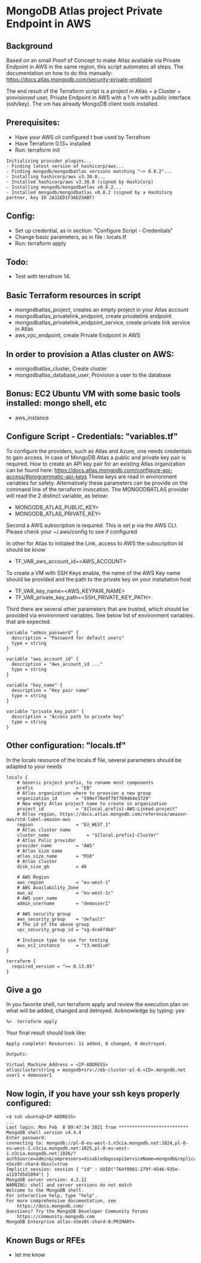 # MongoDB Atlas project Private Endpoint in AWS

## Background
Based on an small Proof of Concept to make Atlas available via Private Endpoint in AWS in the same region, this script automates all steps. 
The documentation on how to do this manually: https://docs.atlas.mongodb.com/security-private-endpoint 

The end result of the Terraform script is a project in Atlas + a Cluster + provisioned user, Private Endpoint in AWS with a 1 vm with public interface (ssh/key).
The vm has already MongoDB client tools installed.

## Prerequisites:
* Have your AWS cli configured t bue used by Terrafrom
* Have Terraform 0.13+ installed
* Run: terraform init 

```
Initializing provider plugins...
- Finding latest version of hashicorp/aws...
- Finding mongodb/mongodbatlas versions matching "~> 0.8.2"...
- Installing hashicorp/aws v3.30.0...
- Installed hashicorp/aws v3.30.0 (signed by HashiCorp)
- Installing mongodb/mongodbatlas v0.8.2...
- Installed mongodb/mongodbatlas v0.8.2 (signed by a HashiCorp partner, key ID 2A32ED1F3AD25ABF)
```

## Config:
* Set up credential, as in section: "Configure Script - Credentials"
* Change basic parameters, as in file : locals.tf
* Run: terraform apply

## Todo:
* Test with terrafrom 14. 

## Basic Terraform resources in script
* mongodbatlas_project,  creates an empty project in your Atlas account
* mongodbatlas_privatelink_endpoint, create privatelink endpoint
* mongodbatlas_privatelink_endpoint_service, create private link service in Atlas
* aws_vpc_endpoint, create Private Endpoint in AWS

## In order to provision a Atlas cluster on AWS:
* mongodbatlas_cluster, Create cluster 
* mongodbatlas_database_user, Provision a user to the database

## Bonus: EC2 Ubuntu VM with some basic tools installed: mongo shell, etc
* aws_instance
    
## Configure Script - Credentials: "variables.tf"

To configure the providers, such as Atlas and Azure, one needs credentials to gain access.
In case of MongoDB Atlas a public and private key pair is required. 
How to create an API key pair for an existing Atlas organization can be found here:
https://docs.atlas.mongodb.com/configure-api-access/#programmatic-api-keys
These keys are read in environment variables for safety. Alternatively these parameters
can be provide on the command line of the terraform invocation. The MONGODBATLAS provider will read
the 2 distinct variable, as below:

* MONGODB_ATLAS_PUBLIC_KEY=<PUBLICKEY>
* MONGODB_ATLAS_PRIVATE_KEY=<PRIVATEKEY>

Second a AWS subscription is required.  This is set p via the AWS CLI.
Please check your ~/.aws/config to see if configured

In other for Atlas to initiated the Link, access to AWS the subscription
Id should be know

* TF_VAR_aws_account_id=<AWS_ACCOUNT>

To create a VM with SSH Keys enable, the name of the AWS Key name should be provided
and the path to the private key on your installation host
* TF_VAR_key_name=<AWS_KEYPAIR_NAME>
* TF_VAR_private_key_path=<SSH_PRIVATE_KEY_PATH>

Third there are several other parameters that are trusted, which should be provided via environment variables. See below list of environment variables that are expected.

```
variable "admin_password" {
  description = "Password for default users"
  type = string
}

variable "aws_account_id" {
  description = "Aws_account_id ..."
  type = string
}

variable "key_name" {
  description = "Key pair name"
  type = string
}

variable "private_key_path" {
  description = "Access path to private key"
  type = string
}
```

## Other configuration: "locals.tf"

In the locals resource of the locals.tf file, several parameters should be adapted to your needs
```
locals {
    # Generic project prefix, to rename most components
    prefix                = "EB"    
    # Atlas organization where to provsion a new group
    organization_id       = "599ef70e9f78f769464e3729"
    # New empty Atlas project name to create in organization
    project_id            = "${local.prefix}-AWS-Linked-project"
    # Atlas region, https://docs.atlas.mongodb.com/reference/amazon-aws/std-label-amazon-aws
    region                = "EU_WEST_1"
    # Atlas cluster name
    cluster_name		      = "${local.prefix}-Cluster"    
    # Atlas Pulic providor
    provider_name         = "AWS"
    # Atlas size name 
    atlas_size_name       = "M10"
    # Atlas cluster 
    disk_size_gb          = 40

    # AWS Region
    aws_region            = "eu-west-1"
    # AWS Availability_Zone
    aws_az                = "eu-west-1c"
    # AWS user_name
    admin_username        = "demouser1"

    # AWS security group
    aws_security_group    = "default"
    # The id of the above group
    vpc_security_group_id = "sg-dce6f4b8"
  
    # Instance type to use for testing
    aws_ec2_instance      = "t3.medium"
}

terraform {
  required_version = ">= 0.13.05"
}
```

## Give a go

In you favorite shell, run terraform apply and review the execution plan on what will be added, changed and detroyed. Acknowledge by typing: yes 

```
%>  terraform apply
```

Your final result should look like:
```
Apply complete! Resources: 11 added, 0 changed, 0 destroyed.

Outputs:

Virtual_Machine_Address = <IP-ADDRESS>
atlasclusterstring = mongodb+srv://eb-cluster-pl-0.<ID>.mongodb.net
user1 = demouser1
```

## Now login, if you have your ssh keys properly configured:
```
>$ ssh ubuntu@<IP-ADDRESS>
...
Last login: Mon Feb  8 09:47:34 2021 from **************************
MongoDB shell version v4.4.4
Enter password: 
connecting to: mongodb://pl-0-eu-west-1.n3cia.mongodb.net:1024,pl-0-eu-west-1.n3cia.mongodb.net:1025,pl-0-eu-west-1.n3cia.mongodb.net:1026/?authSource=admin&compressors=disabled&gssapiServiceName=mongodb&replicaSet=atlas-n5ez0t-shard-0&ssl=true
Implicit session: session { "id" : UUID("764f0981-279f-4546-935e-a1197d5d1094") }
MongoDB server version: 4.2.12
WARNING: shell and server versions do not match
Welcome to the MongoDB shell.
For interactive help, type "help".
For more comprehensive documentation, see
	https://docs.mongodb.com/
Questions? Try the MongoDB Developer Community Forums
	https://community.mongodb.com
MongoDB Enterprise atlas-n5ez0t-shard-0:PRIMARY> 
```
 
## Known Bugs or RFEs
* let me know
